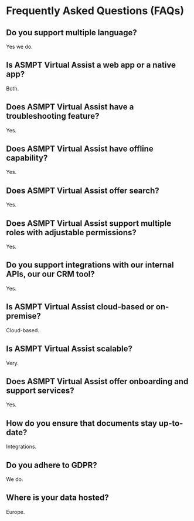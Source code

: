 # Frequently Asked Questions (FAQs)

## Do you support multiple language?
Yes we do.

## Is ASMPT Virtual Assist a web app or a native app?
Both.

## Does ASMPT Virtual Assist have a troubleshooting feature?
Yes.

## Does ASMPT Virtual Assist have offline capability?
Yes.

## Does ASMPT Virtual Assist offer search?
Yes.

## Does ASMPT Virtual Assist support multiple roles with adjustable permissions?
Yes.

## Do you support integrations with our internal APIs, our our CRM tool?
Yes.

## Is ASMPT Virtual Assist cloud-based or on-premise?
Cloud-based.

## Is ASMPT Virtual Assist scalable?
Very.

## Does ASMPT Virtual Assist offer onboarding and support services?
Yes.

## How do you ensure that documents stay up-to-date?
Integrations.

## Do you adhere to GDPR?
We do.

## Where is your data hosted?
Europe.